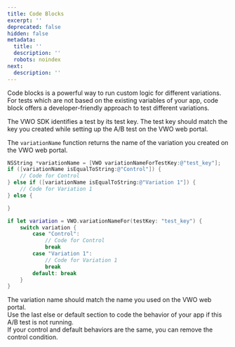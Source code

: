 ```yaml
---
title: Code Blocks
excerpt: ''
deprecated: false
hidden: false
metadata:
  title: ''
  description: ''
  robots: noindex
next:
  description: ''
---
```

Code blocks is a powerful way to run custom logic for different variations. For tests which are not based on the existing variables of your app, code block offers a developer-friendly approach to test different variations.

The VWO SDK identifies a test by its test key. The test key should match the key you created while setting up the A/B test on the VWO web portal.

The `variationName` function returns the name of the variation you created on the VWO web portal.

```objectivec
NSString *variationName = [VWO variationNameForTestKey:@"test_key"];
if ([variationName isEqualToString:@"Control"]) {
    // Code for Control
} else if ([variationName isEqualToString:@"Variation 1"]) {
    // Code for Variation 1
} else {

}
```
```swift
if let variation = VWO.variationNameFor(testKey: "test_key") {
    switch variation {
        case "Control":
            // Code for Control
            break
        case "Variation 1":
            // Code for Variation 1
            break
        default: break
    }
}
```

The variation name should match the name you used on the VWO web portal.\
Use the last else or default section to code the behavior of your app if this A/B test is not running.\
If your control and default behaviors are the same, you can remove the control condition.
